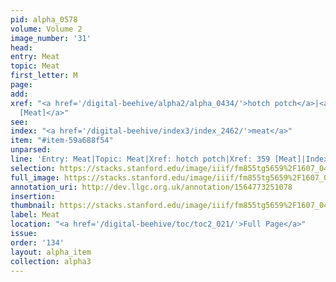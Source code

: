 ```yaml
---
pid: alpha_0578
volume: Volume 2
image_number: '31'
head: 
entry: Meat
topic: Meat
first_letter: M
page: 
add: 
xref: "<a href='/digital-beehive/alpha2/alpha_0434/'>hotch potch</a>|<a href='/digital-beehive/num2/num_0424/'>359
  [Meat]</a>"
see: 
index: "<a href='/digital-beehive/index3/index_2462/'>meat</a>"
item: "#item-59a688f54"
unparsed: 
line: 'Entry: Meat|Topic: Meat|Xref: hotch potch|Xref: 359 [Meat]|Index: meat|#item-59a688f54'
selection: https://stacks.stanford.edu/image/iiif/fm855tg5659%2F1607_0498/385,4254,3001,425/full/0/default.jpg
full_image: https://stacks.stanford.edu/image/iiif/fm855tg5659%2F1607_0498/full/full/0/default.jpg
annotation_uri: http://dev.llgc.org.uk/annotation/1564773251078
insertion: 
thumbnail: https://stacks.stanford.edu/image/iiif/fm855tg5659%2F1607_0498/385,4254,600,180/250,/0/default.jpg
label: Meat
location: "<a href='/digital-beehive/toc/toc2_021/'>Full Page</a>"
issue: 
order: '134'
layout: alpha_item
collection: alpha3
---
```

